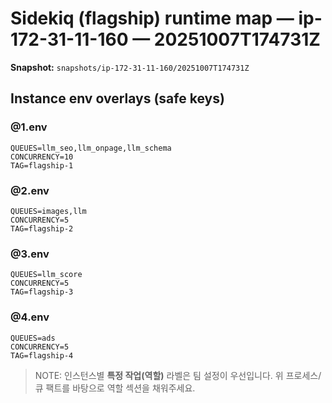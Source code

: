 # Sidekiq (flagship) runtime map — ip-172-31-11-160 — 20251007T174731Z

**Snapshot:** `snapshots/ip-172-31-11-160/20251007T174731Z`


## Instance env overlays (safe keys)

### @1.env
```env
QUEUES=llm_seo,llm_onpage,llm_schema
CONCURRENCY=10
TAG=flagship-1
```

### @2.env
```env
QUEUES=images,llm
CONCURRENCY=5
TAG=flagship-2
```

### @3.env
```env
QUEUES=llm_score
CONCURRENCY=5
TAG=flagship-3
```

### @4.env
```env
QUEUES=ads
CONCURRENCY=5
TAG=flagship-4
```

> NOTE: 인스턴스별 **특정 작업(역할)** 라벨은 팀 설정이 우선입니다. 위 프로세스/큐 팩트를 바탕으로 역할 섹션을 채워주세요.
